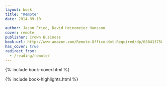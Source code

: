 ```yaml
---
layout: book
title: "Remote"
date: 2014-09-10
 
author: Jason Fried, David Heinemeier Hansson
cover: remote
publisher: Crown Business
book-url: http://www.amazon.com/Remote-Office-Not-Required/dp/0804137501
has_cover: true
redirect_from:
  - /reading/remote/
---
```

{% include book-cover.html %}

{% include book-highlights.html %}
